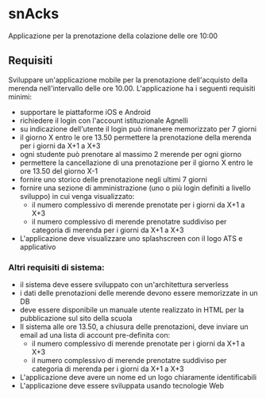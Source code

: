 # snAcks
Applicazione per la prenotazione della colazione delle ore 10:00


## Requisiti

Sviluppare un'applicazione mobile per la prenotazione dell'acquisto della merenda nell'intervallo delle ore 10.00.
L'applicazione ha i seguenti requisiti minimi:

- supportare le piattaforme iOS e Android
- richiedere il login con l'account istituzionale Agnelli
- su indicazione dell'utente il login può rimanere memorizzato per 7 giorni
- il giorno X entro le ore 13.50 permettere la prenotazione della merenda per i giorni  da X+1 a  X+3 
- ogni studente può prenotare al massimo 2 merende per ogni giorno
- permettere la cancellazione di una prenotazione per il giorno X entro le ore 13.50 del giorno X-1
- fornire uno storico delle prenotazione negli ultimi 7 giorni
- fornire una sezione di amministrazione (uno o più login definiti a livello sviluppo) in cui venga visualizzato:
    - il numero complessivo di merende prenotate per i giorni da X+1 a X+3
    - il numero complessivo di merende prenotatre suddiviso per categoria di merenda per i giorni da X+1 a X+3
- L'applicazione deve visualizzare uno splashscreen con il logo ATS e applicativo


### Altri requisiti di sistema:
- il sistema deve essere sviluppato con un'architettura serverless
- i dati delle prenotazioni delle merende devono essere memorizzate in un DB
- deve essere disponibile un manuale utente realizzato in HTML per la pubblicazione sul sito della scuola
- Il sistema alle ore 13.50, a chiusura delle prenotazioni, deve inviare un email ad una lista di account pre-definita con:
    - il numero complessivo di merende prenotate per i giorni da X+1 a X+3
    - il numero complessivo di merende prenotatre suddiviso per categoria di merenda per i giorni da X+1 a X+3
- L'applicazione deve avere un nome ed un logo chiaramente identificabili
- L'applicazione deve essere sviluppata usando tecnologie Web